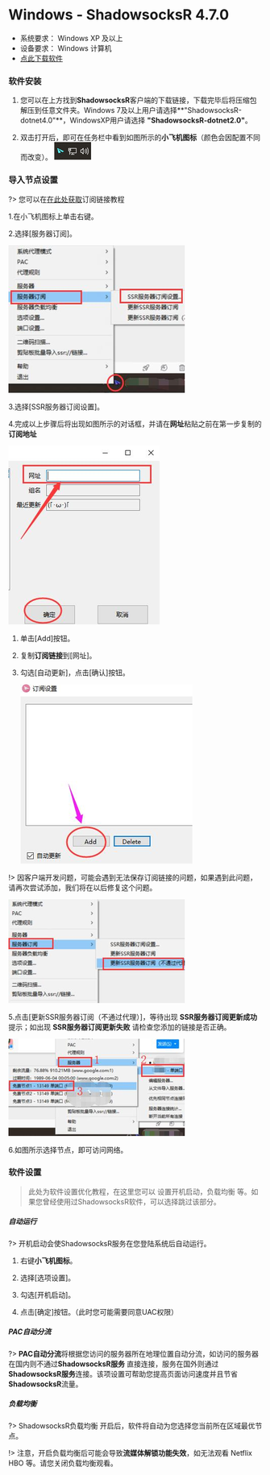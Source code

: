 # Windows - ShadowsocksR 4.7.0 #
- 系统要求： Windows XP 及以上
- 设备要求： Windows 计算机
- [点此下载软件](https://download.{$DOMAIN}/ShadowsocksR-4.7.0-win.7z)

### 软件安装 ###
1. 您可以在上方找到**ShadowsocksR**客户端的下载链接，下载完毕后将压缩包解压到任意文件夹。Windows 7及以上用户请选择**"ShadowsocksR-dotnet4.0"**，WindowsXP用户请选择 **"ShadowsocksR-dotnet2.0"**。

2. 双击打开后，即可在任务栏中看到如图所示的**小飞机图标**（颜色会因配置不同而改变）。
![1558711696156](images/1558711696156.png)

### 导入节点设置 ###
?> 您可以在[在此处获取](/panel?id=连接信息)订阅链接教程

1.在小飞机图标上单击右键。

2.选择[服务器订阅]。

![1558711757965](images/1558711757965.png)

3.选择[SSR服务器订阅设置]。

4.完成以上步骤后将出现如图所示的对话框，并请在**网址**粘贴之前在第一步复制的**订阅地址**

![1558711925875](images/1558711925875.png)

1. 单击[Add]按钮。

2. 复制**订阅链接**到[网址]。

3. 勾选[自动更新]，点击[确认]按钮。

   ![1558711955237](images/1558711945357.png)



!> 因客户端开发问题，可能会遇到无法保存订阅链接的问题，如果遇到此问题，请再次尝试添加，我们将在以后修复这个问题。

![1558712021425](images/1558712021425.png)

5.点击[更新SSR服务器订阅（不通过代理）]，等待出现 **SSR服务器订阅更新成功** 提示；如出现 **SSR服务器订阅更新失败** 请检查您添加的链接是否正确。

![1558712097697](images/1558712097697.png)

6.如图所示选择节点，即可访问网络。


### 软件设置 ###
> 此处为软件设置优化教程，在这里您可以 设置开机启动，负载均衡 等。如果您曾经使用过ShadowsocksR软件，可以选择跳过该部分。

##### 自动运行 #####
?> 开机启动会使ShadowsocksR服务在您登陆系统后自动运行。
1. 右键**小飞机图标**。

2. 选择[选项设置]。

3. 勾选[开机启动]。

4. 点击[确定]按钮。（此时您可能需要同意UAC权限）

##### PAC自动分流 #####
?> **PAC自动分流**将根据您访问的服务器所在地理位置自动分流，如访问的服务器在国内则不通过**ShadowsocksR服务** 直接连接，服务在国外则通过**ShadowsocksR服务**连接。该项设置可帮助您提高页面访问速度并且节省**ShadowsocksR**流量。

##### 负载均衡 #####
?> ShadowsocksR负载均衡 开启后，软件将自动为您选择您当前所在区域最优节点。

!> 注意，开启负载均衡后可能会导致**流媒体解锁功能失效**，如无法观看 Netflix HBO 等。请您关闭负载均衡观看。

